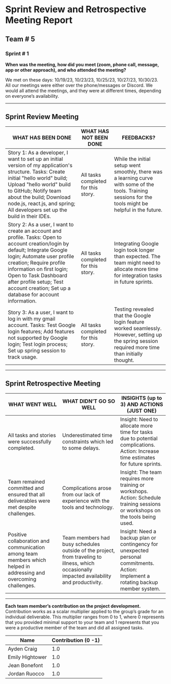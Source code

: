 # Sprint Review and Retrospective Meeting Report

## Team # 5
### Sprint # 1
**When was the meeting, how did you meet (zoom, phone call, message, app or other approach), and who attended the meeting?**

We met on these days: 10/19/23, 10/23/23, 10/25/23, 10/27/23, 10/30/23.  
All our meetings were either over the phone/messages or Discord. We would all attend the meetings, and they were at different times, depending on everyone’s availability.

---

## Sprint Review Meeting
| WHAT HAS BEEN DONE | WHAT HAS NOT BEEN DONE | FEEDBACKS? |
|--------------------|-----------------------|-------------|
| Story 1: As a developer, I want to set up an initial version of my application's structure. Tasks: Create initial "hello world" build; Upload "hello world" build to GitHub; Notify team about the build; Download node.js, react.js, and spring; All developers set up the build in their IDEs. | All tasks completed for this story. | While the initial setup went smoothly, there was a learning curve with some of the tools. Training sessions for the tools might be helpful in the future. |
| Story 2: As a user, I want to create an account and profile. Tasks: Open to account creation/login by default; Integrate Google login; Automate user profile creation; Require profile information on first login; Open to Task Dashboard after profile setup; Test account creation; Set up a database for account information. | All tasks completed for this story. | Integrating Google login took longer than expected. The team might need to allocate more time for integration tasks in future sprints. |
| Story 3: As a user, I want to log in with my gmail account. Tasks: Test Google login features; Add features not supported by Google login; Test login process; Set up spring session to track usage. | All tasks completed for this story. | Testing revealed that the Google login feature worked seamlessly. However, setting up the spring session required more time than initially thought. |

---

## Sprint Retrospective Meeting

| WHAT WENT WELL | WHAT DIDN’T GO SO WELL | INSIGHTS (up to 3)  AND ACTIONS (JUST ONE) |
|----------------|------------------------|------------------------------------------|
| All tasks and stories were successfully completed. | Underestimated time constraints which led to some delays. | Insight: Need to allocate more time for tasks due to potential complications. <br> Action: Increase time estimates for future sprints. |
| Team remained committed and ensured that all deliverables were met despite challenges. | Complications arose from our lack of experience with the tools and technology. | Insight: The team requires more training or workshops. <br> Action: Schedule training sessions or workshops on the tools being used. |
| Positive collaboration and communication among team members which helped in addressing and overcoming challenges. | Team members had busy schedules outside of the project, from traveling to illness, which occasionally impacted availability and productivity. | Insight: Need a backup plan or contingency for unexpected personal commitments. <br> Action: Implement a rotating backup member system. |

---

**Each team member’s contribution on the project development.** Contribution works as a scalar multiplier applied to the group’s grade for an individual deliverable. This multiplier ranges from 0 to 1, where 0 represents that you provided minimal support to your team and 1 represents that you were a productive member of the team and did all assigned tasks.

| Name           | Contribution (0 -1) |
|----------------|---------------------|
| Ayden Craig    | 1.0                 |
| Emily Hightower| 1.0                 |
| Jean Bonefont  | 1.0                 |
| Jordan Ruocco  | 1.0                 |

